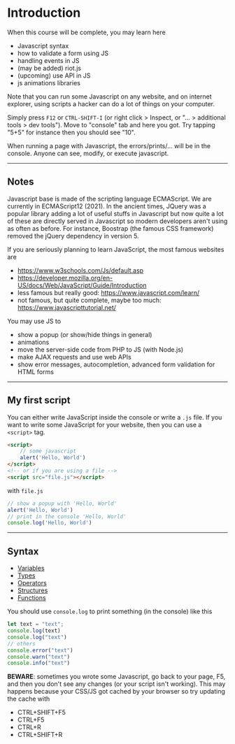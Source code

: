 # Introduction

When this course will be complete, you may learn
here

* Javascript syntax
* how to validate a form using JS
* handling events in JS
* (may be added) riot.js
* (upcoming) use API in JS
* js animations libraries

Note that you can run some Javascript on any
website, and on internet explorer, using scripts
a hacker can do a lot of things on your computer.

Simply press ``F12`` or
`CTRL-SHIFT-I` (or right click > Inspect,
or "... > additional tools > dev tools"). Move to
"console" tab and here you got. Try tapping "5+5" for
instance then you should see "10".

When running a page with Javascript, the errors/prints/...
will be in the console. Anyone can see, modify, or
execute javascript.

<hr class="sr">

## Notes

Javascript base is made of the scripting language
ECMAScript. We are currently in ECMAScript12 (2021).
In the ancient times, JQuery was a popular library
adding a lot of useful stuffs in Javascript but now
quite a lot of these are directly served in Javascript
so modern developers aren't using as often as before.
For instance, Boostrap (the famous CSS framework)
removed the jQuery dependency in version 5.

If you are seriously planning to learn JavaScript,
the most famous websites are

* <https://www.w3schools.com/Js/default.asp>
* <https://developer.mozilla.org/en-US/docs/Web/JavaScript/Guide/Introduction>
* less famous but really good: <https://www.javascript.com/learn/> 
* not famous, but quite complete, maybe too much: <https://www.javascripttutorial.net/>

You may use JS to

* show a popup (or show/hide things in general)
* animations
* move the server-side code from PHP to JS (with Node.js)
* make AJAX requests and use web APIs
* show error messages, autocompletion, advanced
  form validation for HTML forms

<hr class="sl">

## My first script

You can either write JavaScript inside the console
or write a ``.js`` file. If you want to write
some JavaScript for your website, then you can
use a ``<script>`` tag.

```html
<script>
    // some javascript
    alert('Hello, World')
</script>
<!-- or if you are using a file -->
<script src="file.js"></script>
```

with ``file.js``

```js
// show a popup with 'Hello, World'
alert('Hello, World')
// print in the console 'Hello, World'
console.log('Hello, World')
```

<hr class="sr">

## Syntax

* [Variables](syntax/var.md)
* [Types](syntax/types.md)
* [Operators](syntax/operators.md)
* [Structures](syntax/structures.md)
* [Functions](syntax/function.md)

You should use ``console.log`` to print
something (in the console) like this

```js
let text = "text";
console.log(text)
console.log("text")
// others
console.error("text")
console.warn("text")
console.info("text")
```

**BEWARE**: sometimes you wrote some Javascript, go back
to your page, F5, and then you don't see any changes
(or your script isn't working). This may happens because
your CSS/JS got cached by your browser so try updating
the cache with 

* CTRL+SHIFT+F5
* CTRL+F5
* CTRL+R
* CTRL+SHIFT+R